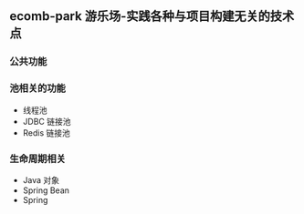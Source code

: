 ## ecomb-park 游乐场-实践各种与项目构建无关的技术点

### 公共功能

### 池相关的功能
- 线程池
- JDBC 链接池
- Redis 链接池

### 生命周期相关
- Java 对象
- Spring Bean
- Spring
